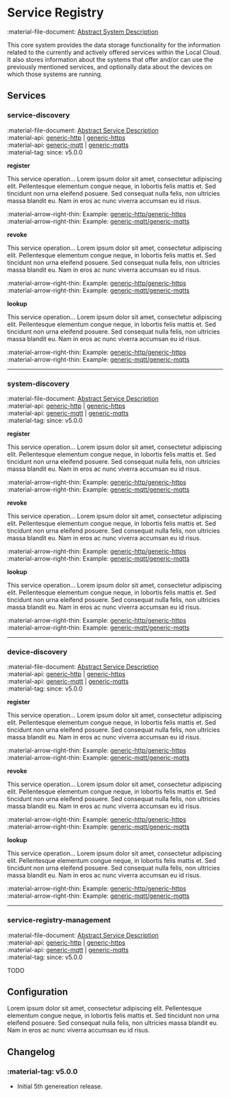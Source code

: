 # Service Registry
:material-file-document: [Abstract System Description](todo)

This core system provides the data storage functionality for the information related to the currently and actively offered services within the Local Cloud. It also stores information about the systems that offer and/or can use the previously mentioned services, and optionally data about the devices on which those systems are running.

## Services

### service-discovery
:material-file-document: [Abstract Service Description](todo) <br />
:material-api: [generic-http](todo) | [generic-https](todo) <br />
:material-api: [generic-mqtt](todo) | [generic-mqtts](todo) <br />
:material-tag: since: v5.0.0 

**register**

This service operation... Lorem ipsum dolor sit amet, consectetur adipiscing elit. Pellentesque elementum congue neque, in lobortis felis mattis et. Sed tincidunt non urna eleifend posuere. Sed consequat nulla felis, non ultricies massa blandit eu. Nam in eros ac nunc viverra accumsan eu id risus.

:material-arrow-right-thin: Example: [generic-http/generic-https](todo)<br />
:material-arrow-right-thin: Example: [generic-mqtt/generic-mqtts](todo)

**revoke**

This service operation... Lorem ipsum dolor sit amet, consectetur adipiscing elit. Pellentesque elementum congue neque, in lobortis felis mattis et. Sed tincidunt non urna eleifend posuere. Sed consequat nulla felis, non ultricies massa blandit eu. Nam in eros ac nunc viverra accumsan eu id risus.

:material-arrow-right-thin: Example: [generic-http/generic-https](todo)<br />
:material-arrow-right-thin: Example: [generic-mqtt/generic-mqtts](todo)

**lookup**

This service operation... Lorem ipsum dolor sit amet, consectetur adipiscing elit. Pellentesque elementum congue neque, in lobortis felis mattis et. Sed tincidunt non urna eleifend posuere. Sed consequat nulla felis, non ultricies massa blandit eu. Nam in eros ac nunc viverra accumsan eu id risus.

:material-arrow-right-thin: Example: [generic-http/generic-https](todo)<br />
:material-arrow-right-thin: Example: [generic-mqtt/generic-mqtts](todo)

-----

### system-discovery
:material-file-document: [Abstract Service Description](todo) <br />
:material-api: [generic-http](todo) | [generic-https](todo) <br />
:material-api: [generic-mqtt](todo) | [generic-mqtts](todo) <br />
:material-tag: since: v5.0.0 

**register**

This service operation... Lorem ipsum dolor sit amet, consectetur adipiscing elit. Pellentesque elementum congue neque, in lobortis felis mattis et. Sed tincidunt non urna eleifend posuere. Sed consequat nulla felis, non ultricies massa blandit eu. Nam in eros ac nunc viverra accumsan eu id risus.

:material-arrow-right-thin: Example: [generic-http/generic-https](todo)<br />
:material-arrow-right-thin: Example: [generic-mqtt/generic-mqtts](todo)

**revoke**

This service operation... Lorem ipsum dolor sit amet, consectetur adipiscing elit. Pellentesque elementum congue neque, in lobortis felis mattis et. Sed tincidunt non urna eleifend posuere. Sed consequat nulla felis, non ultricies massa blandit eu. Nam in eros ac nunc viverra accumsan eu id risus.

:material-arrow-right-thin: Example: [generic-http/generic-https](todo)<br />
:material-arrow-right-thin: Example: [generic-mqtt/generic-mqtts](todo)

**lookup**

This service operation... Lorem ipsum dolor sit amet, consectetur adipiscing elit. Pellentesque elementum congue neque, in lobortis felis mattis et. Sed tincidunt non urna eleifend posuere. Sed consequat nulla felis, non ultricies massa blandit eu. Nam in eros ac nunc viverra accumsan eu id risus.

:material-arrow-right-thin: Example: [generic-http/generic-https](todo)<br />
:material-arrow-right-thin: Example: [generic-mqtt/generic-mqtts](todo)

-----

### device-discovery
:material-file-document: [Abstract Service Description](todo) <br />
:material-api: [generic-http](todo) | [generic-https](todo) <br />
:material-api: [generic-mqtt](todo) | [generic-mqtts](todo) <br />
:material-tag: since: v5.0.0 

**register**

This service operation... Lorem ipsum dolor sit amet, consectetur adipiscing elit. Pellentesque elementum congue neque, in lobortis felis mattis et. Sed tincidunt non urna eleifend posuere. Sed consequat nulla felis, non ultricies massa blandit eu. Nam in eros ac nunc viverra accumsan eu id risus.

:material-arrow-right-thin: Example: [generic-http/generic-https](todo)<br />
:material-arrow-right-thin: Example: [generic-mqtt/generic-mqtts](todo)

**revoke**

This service operation... Lorem ipsum dolor sit amet, consectetur adipiscing elit. Pellentesque elementum congue neque, in lobortis felis mattis et. Sed tincidunt non urna eleifend posuere. Sed consequat nulla felis, non ultricies massa blandit eu. Nam in eros ac nunc viverra accumsan eu id risus.

:material-arrow-right-thin: Example: [generic-http/generic-https](todo)<br />
:material-arrow-right-thin: Example: [generic-mqtt/generic-mqtts](todo)

**lookup**

This service operation... Lorem ipsum dolor sit amet, consectetur adipiscing elit. Pellentesque elementum congue neque, in lobortis felis mattis et. Sed tincidunt non urna eleifend posuere. Sed consequat nulla felis, non ultricies massa blandit eu. Nam in eros ac nunc viverra accumsan eu id risus.

:material-arrow-right-thin: Example: [generic-http/generic-https](todo)<br />
:material-arrow-right-thin: Example: [generic-mqtt/generic-mqtts](todo)

-----

### service-registry-management
:material-file-document: [Abstract Service Description](todo) <br />
:material-api: [generic-http](todo) | [generic-https](todo) <br />
:material-api: [generic-mqtt](todo) | [generic-mqtts](todo) <br />
:material-tag: since: v5.0.0 

TODO

## Configuration

Lorem ipsum dolor sit amet, consectetur adipiscing elit. Pellentesque elementum congue neque, in lobortis felis mattis et. Sed tincidunt non urna eleifend posuere. Sed consequat nulla felis, non ultricies massa blandit eu. Nam in eros ac nunc viverra accumsan eu id risus.

## Changelog

### :material-tag: v5.0.0 

- Initial 5th genereation release.
